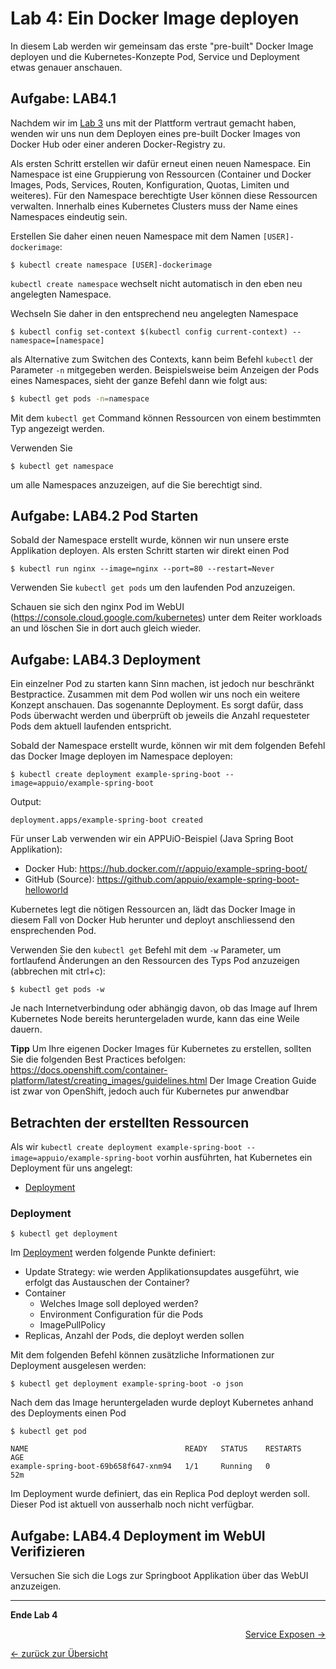 # Lab 4: Ein Docker Image deployen

In diesem Lab werden wir gemeinsam das erste "pre-built" Docker Image deployen und die Kubernetes-Konzepte Pod, Service und Deployment etwas genauer anschauen.


## Aufgabe: LAB4.1

Nachdem wir im [Lab 3](03_first_steps.md) uns mit der Plattform vertraut gemacht haben, wenden wir uns nun dem Deployen eines pre-built Docker Images von Docker Hub oder einer anderen Docker-Registry zu.

Als ersten Schritt erstellen wir dafür erneut einen neuen Namespace. Ein Namespace ist eine Gruppierung von Ressourcen (Container und Docker Images, Pods, Services, Routen, Konfiguration, Quotas, Limiten und weiteres). Für den Namespace berechtigte User können diese Ressourcen verwalten. Innerhalb eines Kubernetes Clusters muss der Name eines Namespaces eindeutig sein.

Erstellen Sie daher einen neuen Namespace mit dem Namen `[USER]-dockerimage`:

```
$ kubectl create namespace [USER]-dockerimage
```

`kubectl create namespace` wechselt nicht automatisch in den eben neu angelegten Namespace.

Wechseln Sie daher in den entsprechend neu angelegten Namespace

```
$ kubectl config set-context $(kubectl config current-context) --namespace=[namespace]
```

als Alternative zum Switchen des Contexts, kann beim Befehl `kubectl` der Parameter `-n` mitgegeben werden.
Beispielsweise beim Anzeigen der Pods eines Namespaces, sieht der ganze Befehl dann wie folgt aus:

```bash
$ kubectl get pods -n=namespace
```

Mit dem `kubectl get` Command können Ressourcen von einem bestimmten Typ angezeigt werden.

Verwenden Sie
```
$ kubectl get namespace
```
um alle Namespaces anzuzeigen, auf die Sie berechtigt sind.

## Aufgabe: LAB4.2 Pod Starten

Sobald der Namespace erstellt wurde, können wir nun unsere erste Applikation deployen. Als ersten Schritt starten wir direkt einen Pod

```
$ kubectl run nginx --image=nginx --port=80 --restart=Never
```

Verwenden Sie `kubectl get pods` um den laufenden Pod anzuzeigen.

Schauen sie sich den nginx Pod im WebUI (https://console.cloud.google.com/kubernetes) unter dem Reiter workloads an und löschen Sie in dort auch gleich wieder.

## Aufgabe: LAB4.3 Deployment

Ein einzelner Pod zu starten kann Sinn machen, ist jedoch nur beschränkt Bestpractice. Zusammen mit dem Pod wollen wir uns noch ein weitere Konzept anschauen. Das sogenannte Deployment. Es sorgt dafür, dass Pods überwacht werden und überprüft ob jeweils die Anzahl requesteter Pods dem aktuell laufenden entspricht.

Sobald der Namespace erstellt wurde, können wir mit dem folgenden Befehl das Docker Image deployen im Namespace deployen:

```
$ kubectl create deployment example-spring-boot --image=appuio/example-spring-boot
```
Output:
```
deployment.apps/example-spring-boot created
```

Für unser Lab verwenden wir ein APPUiO-Beispiel (Java Spring Boot Applikation):
- Docker Hub: https://hub.docker.com/r/appuio/example-spring-boot/
- GitHub (Source): https://github.com/appuio/example-spring-boot-helloworld

Kubernetes legt die nötigen Ressourcen an, lädt das Docker Image in diesem Fall von Docker Hub herunter und deployt anschliessend den ensprechenden Pod.

Verwenden Sie den `kubectl get` Befehl mit dem `-w` Parameter, um fortlaufend Änderungen an den Ressourcen des Typs Pod anzuzeigen (abbrechen mit ctrl+c):
```
$ kubectl get pods -w
```

Je nach Internetverbindung oder abhängig davon, ob das Image auf Ihrem Kubernetes Node bereits heruntergeladen wurde, kann das eine Weile dauern. 

**Tipp** Um Ihre eigenen Docker Images für Kubernetes zu erstellen, sollten Sie die folgenden Best Practices befolgen: <https://docs.openshift.com/container-platform/latest/creating_images/guidelines.html> Der Image Creation Guide ist zwar von OpenShift, jedoch auch für Kubernetes pur anwendbar


## Betrachten der erstellten Ressourcen

Als wir `kubectl create deployment example-spring-boot --image=appuio/example-spring-boot` vorhin ausführten, hat Kubernetes ein Deployment für uns angelegt:

- [Deployment](https://kubernetes.io/docs/concepts/workloads/controllers/deployment/)

### Deployment

```
$ kubectl get deployment
```

Im [Deployment](https://kubernetes.io/docs/concepts/workloads/controllers/deployment/) werden folgende Punkte definiert:

- Update Strategy: wie werden Applikationsupdates ausgeführt, wie erfolgt das Austauschen der Container?
- Container
  - Welches Image soll deployed werden?
  - Environment Configuration für die Pods
  - ImagePullPolicy
- Replicas, Anzahl der Pods, die deployt werden sollen


Mit dem folgenden Befehl können zusätzliche Informationen zur Deployment ausgelesen werden:
```
$ kubectl get deployment example-spring-boot -o json
```


Nach dem das Image heruntergeladen wurde deployt Kubernetes anhand des Deployments einen Pod

```
$ kubectl get pod
```

```
NAME                                   READY   STATUS    RESTARTS   AGE
example-spring-boot-69b658f647-xnm94   1/1     Running   0          52m
```

Im Deployment wurde definiert, das ein Replica Pod deployt werden soll. Dieser Pod ist aktuell von ausserhalb noch nicht verfügbar.

## Aufgabe: LAB4.4 Deployment im WebUI Verifizieren

Versuchen Sie sich die Logs zur Springboot Applikation über das WebUI anzuzeigen.

---

**Ende Lab 4**

<p width="100px" align="right"><a href="05_expose_service.md">Service Exposen →</a></p>

[← zurück zur Übersicht](../README.md)
